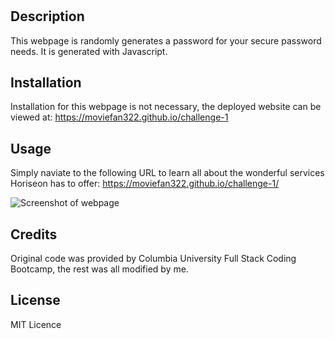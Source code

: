 # <Passgen>

## Description

This webpage is randomly generates a password for your secure password needs. It is generated with Javascript.

## Installation

Installation for this webpage is not necessary, the deployed website can be viewed at: https://moviefan322.github.io/challenge-1

## Usage

Simply naviate to the following URL to learn all about the wonderful services Horiseon has to offer: https://moviefan322.github.io/challenge-1/

![Screenshot of webpage](./Develop/assets/images/horiseon-screenshot.png)

## Credits

Original code was provided by Columbia University Full Stack Coding Bootcamp, the rest was all modified by me.

## License

MIT Licence